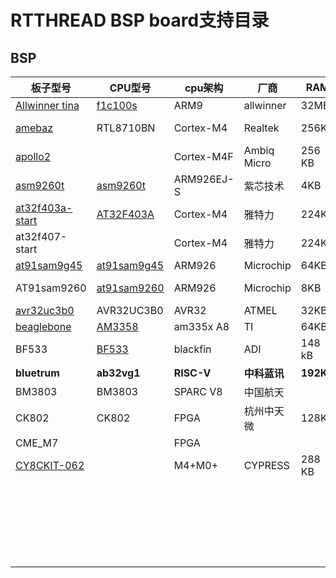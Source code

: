 # RTTHREAD BSP board支持目录

## BSP

| 板子型号                                                     | CPU型号                                                      | cpu架构    | 厂商         | RAM       | 主频       | 备注     |
| ------------------------------------------------------------ | ------------------------------------------------------------ | ---------- | ------------ | --------- | ---------- | -------- |
| [Allwinner tina](https://detail.tmall.com/item.htm?spm=a230r.1.14.78.600b6b16B2SMvs&id=638340612580&ns=1&abbucket=14) | [f1c100s](https://www.allwinnertech.com/index.php?c=product&a=index&id=73) | ARM9       | allwinner    | 32MB      | 408MHz     |          |
| [amebaz](https://www.amebaiot.com.cn/en/amebaz/)             | RTL8710BN                                                    | Cortex-M4  | Realtek      | 256KB     | 125MHz     | 1MB WIFI |
| [apollo2](http://ambiqmicro.com/apollo-ultra-low-power-mcu/apollo2-mcu-20170703/) |                                                              | Cortex-M4F | Ambiq Micro  | 256 KB    | 48 MHz     |          |
| [asm9260t](https://blog.csdn.net/u014689845/article/details/89349558) | [asm9260t](https://github.com/glorycoder/asm9260t)           | ARM926EJ-S | 紫芯技术     | 4KB       | 240MHz     |          |
| [at32f403a-start](https://item.taobao.com/item.htm?spm=a230r.1.14.37.1a983fd9ioTnuI&id=626909162596&ns=1&abbucket=14#detail) | [AT32F403A](https://www.arterytek.com/cn/product/AT32F403A.jsp?t=1616076888101) | Cortex-M4  | 雅特力       | 224KB     | 240MHz     | 1MB      |
| at32f407-start                                               |                                                              | Cortex-M4  | 雅特力       | 224KB     | 240M       |          |
| [at91sam9g45](https://www.microchip.com/DevelopmentTools/ProductDetails/PartNO/AT91SAM9M10-G45-EK) | [at91sam9g45](https://www.microchip.com/wwwproducts/en/AT91SAM9G45) | ARM926     | Microchip    | 64KB      | 400MHz     |          |
| AT91sam9260                                                  | [at91sam9260](https://www.microchip.com/wwwproducts/en/AT91sam9260) | ARM926     | Microchip    | 8KB       | 210 MHz    |          |
| [avr32uc3b0](https://item.taobao.com/item.htm?spm=a230r.1.14.16.27df3b112A8KML&id=1481128934&ns=1&abbucket=14#detail) | AVR32UC3B0                                                   | AVR32      | ATMEL        | 32KB      | 60MHz      | 256KB    |
| [beaglebone](https://item.taobao.com/item.htm?spm=a230r.1.14.69.19fe2cc5W3vNYw&id=600809055742&ns=1&abbucket=14#detail) | [AM3358](https://www.ti.com.cn/product/cn/AM3358?qgpn=am3358) | am335x A8  | TI           | 64KB      | 1GHz       |          |
| BF533                                                        | [BF533](https://www.analog.com/cn/products/adsp-bf533.html#product-documentation) | blackfin   | ADI          | 148 kB    |            |          |
| **bluetrum**                                                 | **ab32vg1**                                                  | **RISC-V** | **中科蓝讯** | **192KB** | **192MHz** | **1MB**  |
| BM3803                                                       | BM3803                                                       | SPARC V8   | 中国航天     |           | 100MHz     |          |
| CK802                                                        | CK802                                                        | FPGA       | 杭州中天微   | 128K      | 600MHz     |          |
| CME_M7                                                       |                                                              | FPGA       |              |           |            |          |
| [CY8CKIT-062](https://www.cypress.com/file/390496/download)  |                                                              | M4+M0+     | CYPRESS      | 288 KB    | 150MHz     | 1 MB     |
|                                                              |                                                              |            |              |           |            |          |
|                                                              |                                                              |            |              |           |            |          |
|                                                              |                                                              |            |              |           |            |          |
|                                                              |                                                              |            |              |           |            |          |
|                                                              |                                                              |            |              |           |            |          |
|                                                              |                                                              |            |              |           |            |          |
|                                                              |                                                              |            |              |           |            |          |
|                                                              |                                                              |            |              |           |            |          |
|                                                              |                                                              |            |              |           |            |          |
|                                                              |                                                              |            |              |           |            |          |
|                                                              |                                                              |            |              |           |            |          |
|                                                              |                                                              |            |              |           |            |          |
|                                                              |                                                              |            |              |           |            |          |
|                                                              |                                                              |            |              |           |            |          |
|                                                              |                                                              |            |              |           |            |          |
|                                                              |                                                              |            |              |           |            |          |
|                                                              |                                                              |            |              |           |            |          |
|                                                              |                                                              |            |              |           |            |          |
|                                                              |                                                              |            |              |           |            |          |
|                                                              |                                                              |            |              |           |            |          |
|                                                              |                                                              |            |              |           |            |          |
|                                                              |                                                              |            |              |           |            |          |
|                                                              |                                                              |            |              |           |            |          |

